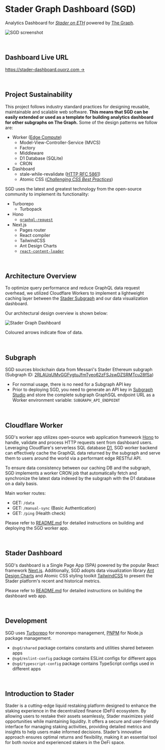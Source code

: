 # Stader Graph Dashboard (SGD)

Analytics Dashboard for [_Stader on ETH_](https://www.staderlabs.com) powered by [The Graph](https://thegraph.com).

![SGD screenshot](https://static.ouorz.com/sgd-screenshot.png)

<br />

## Dashboard Live URL

[https://stader-dashboard.ouorz.com →](https://stader-dashboard.ouorz.com)

<br />

## Project Sustainability

This project follows industry standard practices for designing reusable, maintainable and scalable web software. **This means that SGD can be easily extended or used as a template for building analytics dashboard for other subgraphs on The Graph.** Some of the design patterns we follow are:

- Worker ([Edge Compute](https://workers.cloudflare.com))
  - Model-View-Controller-Service (MVCS)
  - Factory
  - Middleware
  - D1 Database (SQLite)
  - CRON
- Dashboard
  - stale-while-revalidate ([HTTP RFC 5861](https://datatracker.ietf.org/doc/html/rfc5861))
  - Atomic CSS ([_Challenging CSS Best Practices_](https://www.smashingmagazine.com/2013/10/challenging-css-best-practices-atomic-approach))

SGD uses the latest and greatest technology from the open-source community to implement its functionality:

- Turborepo
  - Turbopack
- Hono
  - [`graphql-request`](https://github.com/jasonkuhrt/graphql-request)
- Next.js
  - Pages router
  - React compiler
  - TailwindCSS
  - Ant Design Charts
  - [`react-content-loader`](https://github.com/danilowoz/react-content-loader)

<br />

## Architecture Overview

To optimize query performance and reduce GraphQL data request overhead, we utilized Cloudflare Workers to implement a lightweight caching layer between the [Stader Subgraph](https://thegraph.com/explorer/subgraphs/2RLAUqUMvGGFygtuJfmTyeo62zFSJswDZSRMTcu28fSa) and our data visualization dashboard.

Our architectural design overview is shown below:

![Stader Graph Dashboard](https://static.ouorz.com/stader-graph-dashboard-architecture-overview.jpg)

Coloured arrows indicate flow of data.

<br />

## Subgraph

SGD sources blockchain data from Messari's Stader Ethereum subgraph (Subgraph ID: [2RLAUqUMvGGFygtuJfmTyeo62zFSJswDZSRMTcu28fSa](https://thegraph.com/explorer/subgraphs/2RLAUqUMvGGFygtuJfmTyeo62zFSJswDZSRMTcu28fSa))

- For normal usage, there is no need for a Subgraph API key
- Prior to deploying SGD, you need to generate an API key in [Subgraph Studio](https://thegraph.com/studio) and store the complete subgraph GraphSQL endpoint URL as a Worker environment variable: `SUBGRAPH_API_ENDPOINT`

<br />

## Cloudflare Worker

SGD's worker app utilizes open-source web application framework [Hono](https://hono.dev) to handle, validate and process HTTP requests sent from dashboard users. Leveraging Cloudflare's serverless SQL database [D1](https://www.cloudflare.com/developer-platform/d1), SGD worker backend can effectively cache the GraphQL data returned by the subgraph and serve them to users around the world via a performant edge RESTful API.

To ensure data consistency between our caching DB and the subgraph, SGD implements a worker CRON job that automatically fetch and synchronize the latest data indexed by the subgraph with the D1 database on a daily basis.

Main worker routes:

- GET: `/data`
- GET: `/manual-sync` (Basic Authentication)
- GET: `/ping` (Health check)

Please refer to [README.md](https://github.com/ttttonyhe/stader-graph-dashboard/tree/main/apps/worker) for detailed instructions on building and deploying the SGD worker app.

<br />

## Stader Dashboard

SGD's dashboard is a Single Page App (SPA) powered by the popular React framework [Next.js](https://nextjs.org). Additionally, SGD adopts data visualization library [Ant Design Charts](https://ant-design-charts.antgroup.com) and Atomic CSS styling toolkit [TailwindCSS](https://www.tailwindcss.com) to present the Stader platform's recent and historical metrics.

Please refer to [README.md](https://github.com/ttttonyhe/stader-graph-dashboard/tree/main/apps/dashboard) for detailed instructions on building the dashboard web app.

<br />

## Development

SGD uses [Turborepo](https://turbo.build/repo) for monorepo management, [PNPM](https://pnpm.io) for Node.js package management.

- `@sgd/shared` package contains constants and utilities shared between apps
- `@sgd/eslint-config` package contains ESLint configs for different apps
- `@sgd/typescript-config` package contains TypeScript configs used in different apps

<br />

## Introduction to Stader

Stader is a cutting-edge liquid restaking platform designed to enhance the staking experience in the decentralized finance (DeFi) ecosystem. By allowing users to restake their assets seamlessly, Stader maximizes yield opportunities while maintaining liquidity. It offers a secure and user-friendly interface for managing staking activities, providing detailed metrics and insights to help users make informed decisions. Stader’s innovative approach ensures optimal returns and flexibility, making it an essential tool for both novice and experienced stakers in the DeFi space.
